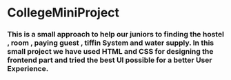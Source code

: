 # CollegeMiniProject
### This is a small approach to help our juniors to finding the hostel , room , paying guest , tiffin System and water supply. In this small project we have used HTML and CSS for designing the frontend part and tried the best UI possible for a better User Experience.

